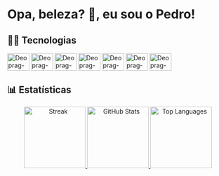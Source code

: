 # Opa, beleza? 🖖, eu sou o Pedro!


## 👨‍💻 Tecnologias

<div style="display" display="inline-block">
<img align="center" alt="Deoprag-HTML" width="50" height="40" src="https://cdn.jsdelivr.net/gh/devicons/devicon/icons/html5/html5-original.svg"/>
<img align="center" alt="Deoprag-CSS" width="50" height="40" src="https://cdn.jsdelivr.net/gh/devicons/devicon/icons/css3/css3-original.svg"/>
<img align="center" alt="Deoprag-JS" width="50" height="40" src="https://cdn.jsdelivr.net/gh/devicons/devicon/icons/javascript/javascript-original.svg"/>
<img align="center" alt="Deoprag-Java" width="50" height="40" src="https://cdn.jsdelivr.net/gh/devicons/devicon/icons/java/java-original.svg"/>
<img align="center" alt="Deoprag-Spring" width="50" height="40" src="https://cdn.jsdelivr.net/gh/devicons/devicon/icons/spring/spring-original.svg"/>
<img align="center" alt="Deoprag-MySQL" width="50" height="40" src="https://cdn.jsdelivr.net/gh/devicons/devicon/icons/mysql/mysql-original.svg"/>
<img align="center" alt="Deoprag-Postgres" width="50" height="40" src="https://cdn.jsdelivr.net/gh/devicons/devicon/icons/postgresql/postgresql-original.svg"/>
</div>

## 📊 Estatísticas
<div>
  <a href="https://github.com/Deoprag">
  <p align="center">
  <img height="140em" alt="Streak" src="https://streak-stats.demolab.com?user=Deoprag&theme=dark&date_format=j%2Fn%5B%2FY%5D&dates=6ce186">
  <img height="140em" alt="GitHub Stats" src="https://github-readme-stats.vercel.app/api?username=Deoprag&show_icons=true&theme=dark">
  <img height="140em" alt="Top Languages" src="https://github-readme-stats.vercel.app/api/top-langs/?username=Deoprag&layout=compact&theme=dark">
  </p>
    
</div>
